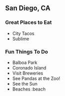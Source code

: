 ## San Diego, CA

### Great Places to Eat
* City Tacos
* Sublime

### Fun Things To Do
* Balboa Park
* Coronado Island
* Visit Breweries
* See Pandas at the Zoo!
* See the Sun
* Beaches :beach
